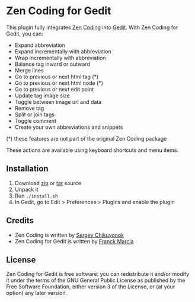 Zen Coding for Gedit
====================

This plugin fully integrates [Zen Coding](http://code.google.com/p/zen-coding/) into [Gedit](http://projects.gnome.org/gedit/). With Zen Coding for Gedit, you can:

- Expand abbreviation
- Expand incrementally with abbreviation
- Wrap incrementally with abbreviation
- Balance tag inward or outward
- Merge lines
- Go to previous or next html tag (*)
- Go to previous or next html node (*)
- Go to previous or next edit point
- Update tag image size
- Toggle between image url and data
- Remove tag
- Split or join tags
- Toggle comment
- Create your own abbreviations and snippets

(*) these features are not part of the original Zen Coding package

These actions are available using keyboard shortcuts and menu items.

Installation
------------

1. Download [zip](http://github.com/fmarcia/zen-coding-gedit/zipball/master) or [tar](http://github.com/fmarcia/zen-coding-gedit/tarball/master) source
2. Unpack it
3. Run `./install.sh`
4. In Gedit, go to Edit > Preferences > Plugins and enable the plugin

Credits
-------

- Zen Coding is written by [Sergey Chikuyonok](http://chikuyonok.ru/)
- Zen Coding for Gedit is written by [Franck Marcia](http://github.com/fmarcia)

License
-------

Zen Coding for Gedit is free software: you can redistribute it and/or modify it under the terms of the GNU General Public License as published by the Free Software Foundation, either version 3 of the License, or (at your option) any later version.


